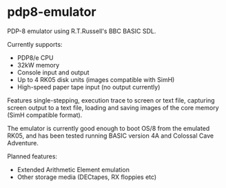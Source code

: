 # pdp8-emulator

PDP-8 emulator using R.T.Russell's BBC BASIC SDL.

Currently supports:
- PDP8/e CPU
- 32kW memory
- Console input and output
- Up to 4 RK05 disk units (images compatible with SimH)
- High-speed paper tape input (no output currently)

Features single-stepping, execution trace to screen or text file, capturing screen output to a text file, loading and saving images of the core memory (SimH compatible format).

The emulator is currently good enough to boot OS/8 from the emulated RK05, and has been tested running BASIC version 4A and Colossal Cave Adventure.

Planned features:
- Extended Arithmetic Element emulation
- Other storage media (DECtapes, RX floppies etc)
